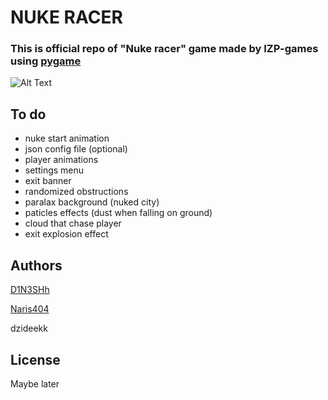 # NUKE RACER

### This is official repo of "Nuke racer" game made by IZP-games using [pygame](https://github.com/pygame/pygame)

![Alt Text](https://github.com/D1N3SHh/nuke_racer/blob/main/assets/alfa_beta.gif)


## To do
- nuke start animation
- json config file (optional)
- player animations
- settings menu
- exit banner
- randomized obstructions
- paralax background (nuked city)
- paticles effects (dust when falling on ground)
- cloud that chase player
- exit explosion effect


## Authors
[D1N3SHh](https://github.com/D1N3SHh)

[Naris404](https://github.com/Naris404)

dzideekk

## License

Maybe later